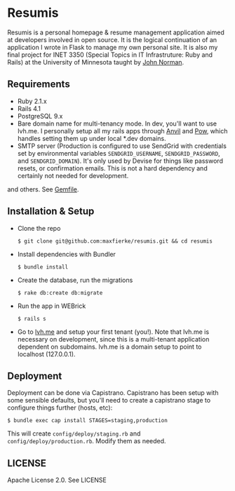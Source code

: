 # Resumis

Resumis is a personal homepage & resume management application aimed at developers involved in open source. It is the logical continuation of an application I wrote in Flask to manage my own personal site. It is also my final project for INET 3350 (Special Topics in IT Infrastruture: Ruby and Rails) at the University of Minnesota taught by [John Norman](https://github.com/jgn).

## Requirements
* Ruby 2.1.x
* Rails 4.1
* PostgreSQL 9.x
* Bare domain name for multi-tenancy mode. In dev, you'll want to use lvh.me. I personally setup all my rails apps through [Anvil](http://anvilformac.com/) and [Pow](http://pow.cx/), which handles setting them up under local *.dev domains.
* SMTP server (Production is configured to use SendGrid with credentials set by environmental variables `SENDGRID_USERNAME`, `SENDGRID_PASSWORD`, and `SENDGRID_DOMAIN`). It's only used by Devise for things like password resets, or confirmation emails. This is not a hard dependency and certainly not needed for development.

and others. See [Gemfile](Gemfile).

## Installation & Setup

* Clone the repo

  ```
  $ git clone git@github.com:maxfierke/resumis.git && cd resumis
  ```

* Install dependencies with Bundler

  ```
  $ bundle install
  ```

* Create the database, run the migrations

  ```
  $ rake db:create db:migrate
  ```

* Run the app in WEBrick

  ```
  $ rails s
  ```

* Go to [lvh.me](http://lvm.me) and setup your first tenant (you!). Note that lvh.me is necessary on development, since this is a multi-tenant application dependent on subdomains. lvh.me is a domain setup to point to localhost (127.0.0.1).

## Deployment

Deployment can be done via Capistrano. Capistrano has been setup with some sensible defaults, but you'll need to create a capistrano stage to configure things further (hosts, etc):

```
$ bundle exec cap install STAGES=staging,production
```

This will create `config/deploy/staging.rb` and `config/deploy/production.rb`. Modify them as needed.

## LICENSE

Apache License 2.0. See LICENSE
